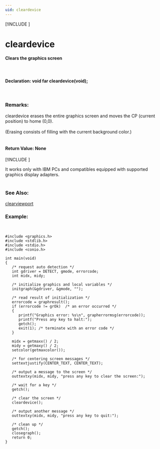 ```yaml
---
uid: cleardevice
---
```

[!INCLUDE [](../includes/graphics_header.md)]
# cleardevice

#### Clears the graphics screen

<br>

#### Declaration:  void far cleardevice(void);

<br>

### Remarks:
cleardevice erases the entire graphics screen and moves the CP (current position) to home (0,0).<br><br>
(Erasing consists of filling with the current background color.)<br><br>

#### Return Value:  None

[!INCLUDE [](../includes/portability.md)]

It works only with IBM PCs and compatibles equipped with supported graphics display adapters.<br><br>

### See Also:
<div class="data"><a href="clearviewport.md">  clearviewport</a>
<br></div>

### Example:

<br>

```
#include <graphics.h>
#include <stdlib.h>
#include <stdio.h>
#include <conio.h>

int main(void)
{
   /* request auto detection */
   int gdriver = DETECT, gmode, errorcode;
   int midx, midy;

   /* initialize graphics and local variables */
   initgraph(&gdriver, &gmode, "");

   /* read result of initialization */
   errorcode = graphresult();
   if (errorcode != grOk)  /* an error occurred */
   {
      printf("Graphics error: %s\n", grapherrormsg(errorcode));
      printf("Press any key to halt:");
      getch();
      exit(1); /* terminate with an error code */
   }

   midx = getmaxx() / 2;
   midy = getmaxy() / 2;
   setcolor(getmaxcolor());

   /* for centering screen messages */
   settextjustify(CENTER_TEXT, CENTER_TEXT);

   /* output a message to the screen */
   outtextxy(midx, midy, "press any key to clear the screen:");

   /* wait for a key */
   getch();

   /* clear the screen */
   cleardevice();

   /* output another message */
   outtextxy(midx, midy, "press any key to quit:");

   /* clean up */
   getch();
   closegraph();
   return 0;
}
```

<br>